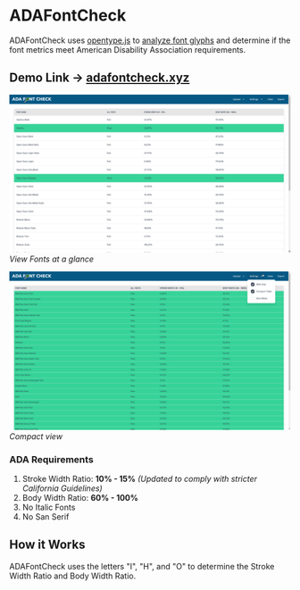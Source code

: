 # ADAFontCheck
ADAFontCheck uses [opentype.js](opentype.js.org) to [analyze font glyphs](opentype.js.org/glyph-inspector.html) and determine if the font metrics meet American Disability Association requirements.

## Demo Link -> [adafontcheck.xyz](https://adafontcheck.xyz/)

![](media/overview.png)
*View Fonts at a glance*

![](media/compact.png)
*Compact view*

### ADA Requirements
1. Stroke Width Ratio: **10% - 15%** _(Updated to comply with stricter California Guidelines)_
2. Body Width Ratio: **60% - 100%**
3. No Italic Fonts
4. No San Serif

## How it Works
ADAFontCheck uses the letters "I", "H", and "O" to determine the Stroke Width Ratio and Body Width Ratio.
